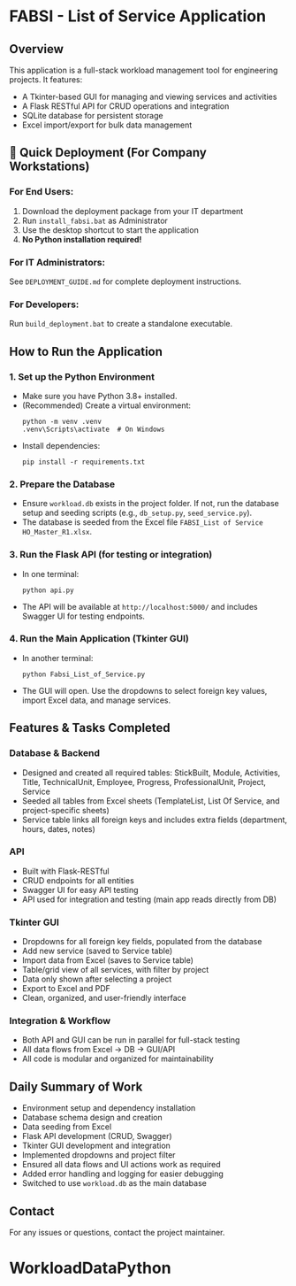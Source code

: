 # FABSI - List of Service Application

## Overview
This application is a full-stack workload management tool for engineering projects. It features:
- A Tkinter-based GUI for managing and viewing services and activities
- A Flask RESTful API for CRUD operations and integration
- SQLite database for persistent storage
- Excel import/export for bulk data management

## 🚀 Quick Deployment (For Company Workstations)

### For End Users:
1. Download the deployment package from your IT department
2. Run `install_fabsi.bat` as Administrator
3. Use the desktop shortcut to start the application
4. **No Python installation required!**

### For IT Administrators:
See `DEPLOYMENT_GUIDE.md` for complete deployment instructions.

### For Developers:
Run `build_deployment.bat` to create a standalone executable.

## How to Run the Application

### 1. Set up the Python Environment
- Make sure you have Python 3.8+ installed.
- (Recommended) Create a virtual environment:
  ```
  python -m venv .venv
  .venv\Scripts\activate  # On Windows
  ```
- Install dependencies:
  ```
  pip install -r requirements.txt
  ```

### 2. Prepare the Database
- Ensure `workload.db` exists in the project folder. If not, run the database setup and seeding scripts (e.g., `db_setup.py`, `seed_service.py`).
- The database is seeded from the Excel file `FABSI_List of Service HO_Master_R1.xlsx`.

### 3. Run the Flask API (for testing or integration)
- In one terminal:
  ```
  python api.py
  ```
- The API will be available at `http://localhost:5000/` and includes Swagger UI for testing endpoints.

### 4. Run the Main Application (Tkinter GUI)
- In another terminal:
  ```
  python Fabsi_List_of_Service.py
  ```
- The GUI will open. Use the dropdowns to select foreign key values, import Excel data, and manage services.

## Features & Tasks Completed

### Database & Backend
- Designed and created all required tables: StickBuilt, Module, Activities, Title, TechnicalUnit, Employee, Progress, ProfessionalUnit, Project, Service
- Seeded all tables from Excel sheets (TemplateList, List Of Service, and project-specific sheets)
- Service table links all foreign keys and includes extra fields (department, hours, dates, notes)

### API
- Built with Flask-RESTful
- CRUD endpoints for all entities
- Swagger UI for easy API testing
- API used for integration and testing (main app reads directly from DB)

### Tkinter GUI
- Dropdowns for all foreign key fields, populated from the database
- Add new service (saved to Service table)
- Import data from Excel (saves to Service table)
- Table/grid view of all services, with filter by project
- Data only shown after selecting a project
- Export to Excel and PDF
- Clean, organized, and user-friendly interface

### Integration & Workflow
- Both API and GUI can be run in parallel for full-stack testing
- All data flows from Excel → DB → GUI/API
- All code is modular and organized for maintainability

## Daily Summary of Work
- Environment setup and dependency installation
- Database schema design and creation
- Data seeding from Excel
- Flask API development (CRUD, Swagger)
- Tkinter GUI development and integration
- Implemented dropdowns and project filter
- Ensured all data flows and UI actions work as required
- Added error handling and logging for easier debugging
- Switched to use `workload.db` as the main database

## Contact
For any issues or questions, contact the project maintainer.
# WorkloadDataPython